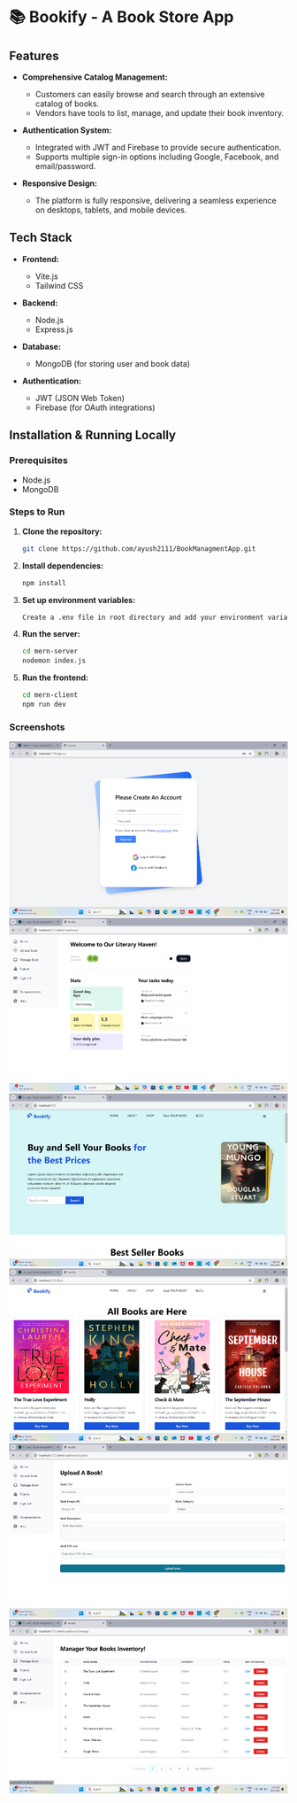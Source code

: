 # 📚 Bookify - A Book Store App


## Features

- **Comprehensive Catalog Management:** 
  - Customers can easily browse and search through an extensive catalog of books.
  - Vendors have tools to list, manage, and update their book inventory.

- **Authentication System:**
  - Integrated with JWT and Firebase to provide secure authentication.
  - Supports multiple sign-in options including Google, Facebook, and email/password.
 
- **Responsive Design:**
  - The platform is fully responsive, delivering a seamless experience on desktops, tablets, and mobile devices.


## Tech Stack

- **Frontend:** 
  - Vite.js
  - Tailwind CSS

- **Backend:** 
  - Node.js
  - Express.js

- **Database:** 
  - MongoDB (for storing user and book data)

- **Authentication:** 
  - JWT (JSON Web Token)
  - Firebase (for OAuth integrations)

## Installation & Running Locally

### Prerequisites

- Node.js 
- MongoDB

### Steps to Run

1. **Clone the repository:**
    ```bash
   git clone https://github.com/ayush2111/BookManagmentApp.git
   ```

3. **Install dependencies:**
    ```bash
    npm install
    ```
5. **Set up environment variables:**
   ```bash
   Create a .env file in root directory and add your environment variables
   ```
7. **Run the server:**
   ```bash
   cd mern-server
   nodemon index.js
   ```
9. **Run the frontend:**
   ```bash
   cd mern-client
   npm run dev
   ```

### Screenshots


![Screenshot 2024-09-01 155735.png](https://github.com/ayush2111/BookManagmentApp/blob/main/Bookify/Screenshot%202024-09-01%20155735.png)
![Bookify/Screenshot 2024-09-01 155453.png](https://github.com/ayush2111/BookManagmentApp/blob/main/Bookify/Screenshot%202024-09-01%20155453.png)
![Bookify/Screenshot 2024-09-01 155553.png](https://github.com/ayush2111/BookManagmentApp/blob/main/Bookify/Screenshot%202024-09-01%20155553.png)
![Bookify/Screenshot 2024-09-01 155620.png](https://github.com/ayush2111/BookManagmentApp/blob/main/Bookify/Screenshot%202024-09-01%20155620.png)
![Bookify/Screenshot 2024-09-01 155703.png](https://github.com/ayush2111/BookManagmentApp/blob/main/Bookify/Screenshot%202024-09-01%20155703.png)
![Bookify/Screenshot 2024-09-01 155717.png](https://github.com/ayush2111/BookManagmentApp/blob/main/Bookify/Screenshot%202024-09-01%20155717.png)

